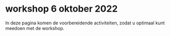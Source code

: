 # workshop 6 oktober 2022

In deze pagina komen de voorbereidende activiteiten, zodat u optimaal kunt meedoen met de workshop.
